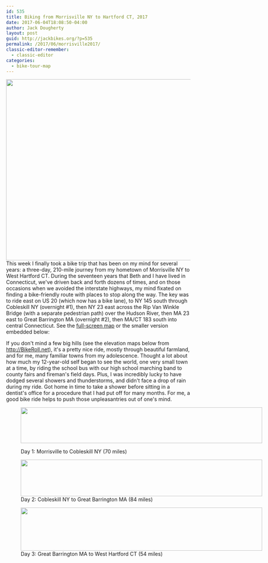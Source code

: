 ```yaml
---
id: 535
title: Biking from Morrisville NY to Hartford CT, 2017
date: 2017-06-04T18:08:50-04:00
author: Jack Dougherty
layout: post
guid: http://jackbikes.org/?p=535
permalink: /2017/06/morrisville2017/
classic-editor-remember:
  - classic-editor
categories:
  - bike-tour-map
---
```

[<img class="aligncenter size-large wp-image-540" src="http://jackbikes.org/wp-content/uploads/2017/06/2017-05-30-DoughertyPharmacy-e1496614063599-1024x768.jpg" alt="" width="660" height="495" srcset="https://jackbikes.org/wp-content/uploads/2017/06/2017-05-30-DoughertyPharmacy-e1496614063599-1024x768.jpg 1024w, https://jackbikes.org/wp-content/uploads/2017/06/2017-05-30-DoughertyPharmacy-e1496614063599-300x225.jpg 300w, https://jackbikes.org/wp-content/uploads/2017/06/2017-05-30-DoughertyPharmacy-e1496614063599-768x576.jpg 768w, https://jackbikes.org/wp-content/uploads/2017/06/2017-05-30-DoughertyPharmacy-e1496614063599.jpg 1280w" sizes="(max-width: 660px) 100vw, 660px" />](http://jackbikes.org/wp-content/uploads/2017/06/2017-05-30-DoughertyPharmacy-e1496614063599.jpg)This week I finally took a bike trip that has been on my mind for several years: a three-day, 210-mile journey from my hometown of Morrisville NY to West Hartford CT. During the seventeen years that Beth and I have lived in Connecticut, we've driven back and forth dozens of times, and on those occasions when we avoided the interstate highways, my mind fixated on finding a bike-friendly route with places to stop along the way. The key was to ride east on US 20 (which now has a bike lane), to NY 145 south through Cobleskill NY (overnight #1), then NY 23 east across the Rip Van Winkle Bridge (with a separate pedestrian path) over the Hudson River, then MA 23 east to Great Barrington MA (overnight #2), then MA/CT 183 south into central Connecticut. See the [full-screen map](https://jackdougherty.github.io/bikemapcode/#8/42.345/-74.211) or the smaller version embedded below:

<!-- iframe plugin v.4.4 wordpress.org/plugins/iframe/ -->

If you don't mind a few big hills (see the elevation maps below from <http://BikeRoll.net>), it's a pretty nice ride, mostly through beautiful farmland, and for me, many familiar towns from my adolescence. Thought a lot about how much my 12-year-old self began to see the world, one very small town at a time, by riding the school bus with our high school marching band to county fairs and fireman's field days. Plus, I was incredibly lucky to have dodged several showers and thunderstorms, and didn't face a drop of rain during my ride. Got home in time to take a shower before sitting in a dentist's office for a procedure that I had put off for many months. For me, a good bike ride helps to push those unpleasantries out of one's mind.<figure id="attachment_537" aria-describedby="caption-attachment-537" style="width: 660px" class="wp-caption aligncenter">

[<img class="size-large wp-image-537" src="http://jackbikes.org/wp-content/uploads/2017/06/BikeRoll-Morrisville-Cobleskill-1024x152.png" alt="" width="660" height="98" srcset="https://jackbikes.org/wp-content/uploads/2017/06/BikeRoll-Morrisville-Cobleskill-1024x152.png 1024w, https://jackbikes.org/wp-content/uploads/2017/06/BikeRoll-Morrisville-Cobleskill-300x45.png 300w, https://jackbikes.org/wp-content/uploads/2017/06/BikeRoll-Morrisville-Cobleskill-768x114.png 768w" sizes="(max-width: 660px) 100vw, 660px" />](http://jackbikes.org/wp-content/uploads/2017/06/BikeRoll-Morrisville-Cobleskill.png)<figcaption id="caption-attachment-537" class="wp-caption-text">Day 1: Morrisville to Cobleskill NY (70 miles)</figcaption></figure> <figure id="attachment_538" aria-describedby="caption-attachment-538" style="width: 660px" class="wp-caption aligncenter">[<img class="size-large wp-image-538" src="http://jackbikes.org/wp-content/uploads/2017/06/BikeRoll-Cobleskill-GreatBarrington-1024x155.png" alt="" width="660" height="100" srcset="https://jackbikes.org/wp-content/uploads/2017/06/BikeRoll-Cobleskill-GreatBarrington-1024x155.png 1024w, https://jackbikes.org/wp-content/uploads/2017/06/BikeRoll-Cobleskill-GreatBarrington-300x45.png 300w, https://jackbikes.org/wp-content/uploads/2017/06/BikeRoll-Cobleskill-GreatBarrington-768x116.png 768w" sizes="(max-width: 660px) 100vw, 660px" />](http://jackbikes.org/wp-content/uploads/2017/06/BikeRoll-Cobleskill-GreatBarrington.png)<figcaption id="caption-attachment-538" class="wp-caption-text">Day 2: Cobleskill NY to Great Barrington MA (84 miles)</figcaption></figure> <figure id="attachment_539" aria-describedby="caption-attachment-539" style="width: 660px" class="wp-caption aligncenter">[<img class="size-large wp-image-539" src="http://jackbikes.org/wp-content/uploads/2017/06/BikeRoll-GreatBarrington-WestHartford-1024x183.png" alt="" width="660" height="118" srcset="https://jackbikes.org/wp-content/uploads/2017/06/BikeRoll-GreatBarrington-WestHartford-1024x183.png 1024w, https://jackbikes.org/wp-content/uploads/2017/06/BikeRoll-GreatBarrington-WestHartford-300x54.png 300w, https://jackbikes.org/wp-content/uploads/2017/06/BikeRoll-GreatBarrington-WestHartford-768x137.png 768w" sizes="(max-width: 660px) 100vw, 660px" />](http://jackbikes.org/wp-content/uploads/2017/06/BikeRoll-GreatBarrington-WestHartford.png)<figcaption id="caption-attachment-539" class="wp-caption-text">Day 3: Great Barrington MA to West Hartford CT (54 miles)</figcaption></figure>